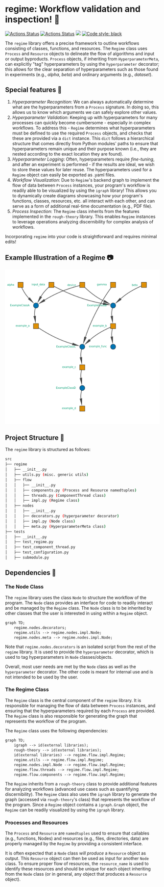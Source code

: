 # regime: Workflow validation and inspection! :mag_right:
<a href="https://github.com/johnHostetter/regime/actions"><img alt="Actions Status" src="https://github.com/Hostetter-Lab/PySoft/workflows/Test/badge.svg"></a>
<a href="https://github.com/johnHostetter/regime/actions"><img alt="Actions Status" src="https://github.com/Hostetter-Lab/PySoft/workflows/Pylint/badge.svg"></a>
<a href="https://codecov.io/github/johnHostetter/regime"><img src="https://codecov.io/github/johnHostetter/regime/branch/main/graph/badge.svg?token=N02Z5Q7MX7"/></a>
<a href="https://github.com/psf/regime"><img alt="Code style: black" src="https://img.shields.io/badge/code%20style-black-000000.svg"></a>
 
The `regime` library offers a precise framework to outline workflows consisting of classes, functions, and resources. The `Regime` class uses `Process` and `Resource` objects to delineate the flow of algorithms and input or output byproducts. `Process` objects, if inheriting from `HyperparameterMeta`, can explicitly "tag" hyperparameters by using the `hyperparameter` decorator; this allows for the clear separation of hyperparameters such as those found in experiments (e.g., _alpha_, _beta_) and ordinary arguments (e.g., _dataset_). 

## Special features :high_brightness:
1. *Hyperparameter Recognition*: We can always automatically determine what are the hyperparameters from a `Process` signature. In doing so, this allows us to know which arguments we can safely explore other values.
2. *Hyperparameter Validation*: Keeping up with hyperparameters for many processes can quickly become cumbersome - especially in complex workflows. To address this - `Regime` determines what hyperparameters must be defined to use the required `Process` objects, and checks that these are provided via a `dict` instance. This `dict` follows a hierarchical structure that comes directly from Python modules' paths to ensure that hyperparameters remain unique and their purpose known (i.e., they are nested according to the exact location they are found).
3. *Hyperparameter Logging*: Often, hyperparameters require _fine-tuning_, and after an experiment is performed - if the results are ideal, we wish to store these values for later reuse. The hyperparameters used for a `Regime` object can easily be exported as .yaml files.
4. *Workflow Visualization*: Due to `Regime`'s backend graph to implement the flow of data between `Process` instances, your program's workflow is readily able to be visualized by using the `igraph` library! This allows you to dynamically create diagrams showcasing how your program's functions, classes, resources, etc. all interact with each other, and can serve as a form of additional real-time documentation (e.g., PDF file).
5. *Process Inspection*: The `Regime` class inherits from the features implemented in the `rough-theory` library. This enables `Regime` instances to leverage operations analyzing discernibility for complex analysis of workflows.

Incorporating `regime` into your code is straightforward and requires minimal edits! 

## Example Illustration of a Regime :camera:
![An example PNG of a Regime workflow.](https://github.com/johnHostetter/regime/blob/main/examples/test_regime.png)

## Project Structure :file_folder:
The `regime` library is structured as follows:
```bash
src
├── regime
│   ├── __init__.py
│   ├── utils.py (misc. generic utils)
│   ├── flow
│   │   ├── __init__.py
│   │   ├── components.py (Process and Resource namedtuples)
│   │   ├── threads.py (ComponentThread class)
│   │   ├── impl.py (Regime class)
│   ├── nodes
│   │   ├── __init__.py
│   │   ├── decorators.py (hyperparameter decorator)
│   │   ├── impl.py (Node class)
│   │   ├── meta.py (HyperparameterMeta class)
├── tests
│   ├── __init__.py
│   ├── test_regime.py
│   ├── test_component_thread.py
│   ├── test_configuration.py
│   ├── submodule.py
```
## Dependencies :link:
### The Node Class
The `regime` library uses the class `Node` to structure the workflow of the program. The `Node` 
class provides an interface for code to readily interact and be managed by the `Regime` class. The 
`Node` class is to be inherited by other classes that the user is interested in using within a 
`Regime` object.
```mermaid
graph TD;
    regime.nodes.decorators;
    regime.utils --> regime.nodes.impl.Node;
    regime.nodes.meta --> regime.nodes.impl.Node;
```
Note that `regime.nodes.decorators` is an isolated script from the rest of the `regime` library. It 
is used to provide the `hyperparameter` decorator, which is used to tag hyperparameters in `Node` 
classes/objects.

Overall, most user needs are met by the `Node` class as well as the `hyperparameter` decorator. The 
other code is meant for internal use and is not intended to be used by the user.

### The Regime Class
The `Regime` class is the central component of the `regime` library. It is responsible for managing 
the flow of data between `Process` instances, and ensuring that the hyperparameters required by 
each `Process` are provided. The `Regime` class is also responsible for generating the graph that 
represents the workflow of the program. 

The `Regime` class uses the following dependencies:
```mermaid
graph TD;
    igraph --> id(external libraries);
    rough-theory --> id(external libraries);
    id(external libraries) --> regime.flow.impl.Regime;
    regime.utils --> regime.flow.impl.Regime;
    regime.nodes.impl.Node --> regime.flow.impl.Regime;
    regime.flow.threads --> regime.flow.impl.Regime;
    regime.flow.components --> regime.flow.impl.Regime;
```
The `Regime` inherits from a `rough-theory` class to provide additional features for analyzing 
workflows (advanced use cases such as quantifying discernibility). The `Regime` class also uses 
the `igraph` library to generate the graph (accessed via `rough-theory`'s class) that represents 
the workflow of the program. Since a `Regime` object contains a `igraph.Graph` object, the `Regime`
can be readily visualized by using the `igraph` library.

### Processes and Resources
The `Process` and `Resource` are `namedtuples` used to ensure that callables 
(e.g., functions, Nodes) and resources (e.g., files, directories, data) are properly managed by the
`Regime` by providing a consistent interface.

It is often expected that a `Node` class _will produce_ a `Resource` object as output. This
`Resource` object can then be used as input for another `Node` class. To ensure proper flow of 
resources, the `resource_name` is used to identify these resources and should be unique for each 
object inheriting from the `Node` class (or in general, any object that produces a `Resource` 
object).
